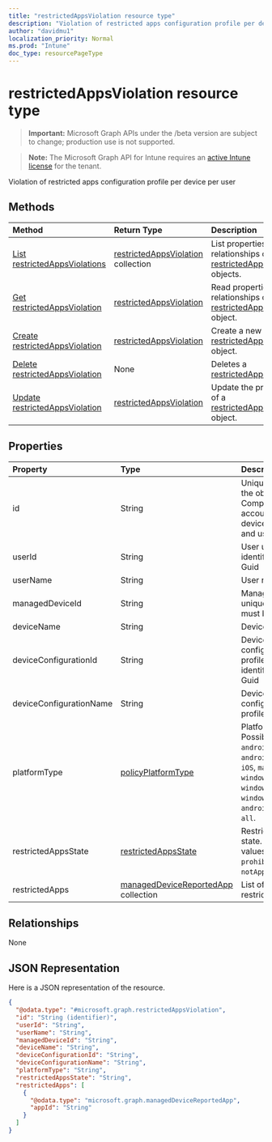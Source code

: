 ```yaml
---
title: "restrictedAppsViolation resource type"
description: "Violation of restricted apps configuration profile per device per user"
author: "davidmu1"
localization_priority: Normal
ms.prod: "Intune"
doc_type: resourcePageType
---
```


# restrictedAppsViolation resource type

> **Important:** Microsoft Graph APIs under the /beta version are subject to change; production use is not supported.

> **Note:** The Microsoft Graph API for Intune requires an [active Intune license](https://go.microsoft.com/fwlink/?linkid=839381) for the tenant.

Violation of restricted apps configuration profile per device per user

## Methods
|Method|Return Type|Description|
|:---|:---|:---|
|[List restrictedAppsViolations](../api/intune-deviceconfig-restrictedappsviolation-list.md)|[restrictedAppsViolation](../resources/intune-deviceconfig-restrictedappsviolation.md) collection|List properties and relationships of the [restrictedAppsViolation](../resources/intune-deviceconfig-restrictedappsviolation.md) objects.|
|[Get restrictedAppsViolation](../api/intune-deviceconfig-restrictedappsviolation-get.md)|[restrictedAppsViolation](../resources/intune-deviceconfig-restrictedappsviolation.md)|Read properties and relationships of the [restrictedAppsViolation](../resources/intune-deviceconfig-restrictedappsviolation.md) object.|
|[Create restrictedAppsViolation](../api/intune-deviceconfig-restrictedappsviolation-create.md)|[restrictedAppsViolation](../resources/intune-deviceconfig-restrictedappsviolation.md)|Create a new [restrictedAppsViolation](../resources/intune-deviceconfig-restrictedappsviolation.md) object.|
|[Delete restrictedAppsViolation](../api/intune-deviceconfig-restrictedappsviolation-delete.md)|None|Deletes a [restrictedAppsViolation](../resources/intune-deviceconfig-restrictedappsviolation.md).|
|[Update restrictedAppsViolation](../api/intune-deviceconfig-restrictedappsviolation-update.md)|[restrictedAppsViolation](../resources/intune-deviceconfig-restrictedappsviolation.md)|Update the properties of a [restrictedAppsViolation](../resources/intune-deviceconfig-restrictedappsviolation.md) object.|

## Properties
|Property|Type|Description|
|:---|:---|:---|
|id|String|Unique identifier for the object. Composed from accountId, deviceId, policyId and userId|
|userId|String|User unique identifier, must be Guid|
|userName|String|User name|
|managedDeviceId|String|Managed device unique identifier, must be Guid|
|deviceName|String|Device name|
|deviceConfigurationId|String|Device configuration profile unique identifier, must be Guid|
|deviceConfigurationName|String|Device configuration profile name|
|platformType|[policyPlatformType](../resources/intune-shared-policyplatformtype.md)|Platform type. Possible values are: `android`, `androidForWork`, `iOS`, `macOS`, `windowsPhone81`, `windows81AndLater`, `windows10AndLater`, `androidWorkProfile`, `all`.|
|restrictedAppsState|[restrictedAppsState](../resources/intune-deviceconfig-restrictedappsstate.md)|Restricted apps state. Possible values are: `prohibitedApps`, `notApprovedApps`.|
|restrictedApps|[managedDeviceReportedApp](../resources/intune-deviceconfig-manageddevicereportedapp.md) collection|List of violated restricted apps|

## Relationships
None

## JSON Representation
Here is a JSON representation of the resource.
<!-- {
  "blockType": "resource",
  "keyProperty": "id",
  "@odata.type": "microsoft.graph.restrictedAppsViolation"
}
-->
``` json
{
  "@odata.type": "#microsoft.graph.restrictedAppsViolation",
  "id": "String (identifier)",
  "userId": "String",
  "userName": "String",
  "managedDeviceId": "String",
  "deviceName": "String",
  "deviceConfigurationId": "String",
  "deviceConfigurationName": "String",
  "platformType": "String",
  "restrictedAppsState": "String",
  "restrictedApps": [
    {
      "@odata.type": "microsoft.graph.managedDeviceReportedApp",
      "appId": "String"
    }
  ]
}
```



